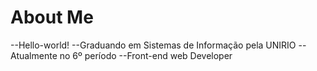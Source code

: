 # About Me
--Hello-world! 
--Graduando em Sistemas de Informação pela UNIRIO 
--Atualmente no 6º período 
--Front-end web Developer
